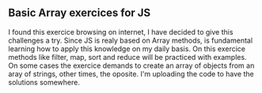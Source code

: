 ## Basic Array exercices for JS

I found this exercice browsing on internet, I have decided to give this challenges a try. Since JS is realy based on Array methods, is fundamental learning how to apply this knowledge on my daily basis. On this exercice methods like filter, map, sort and reduce will be practiced with examples. On some cases the exercice demands to create an array of objects from an aray of strings, other times, the oposite. I'm uploading the code to have the solutions somewhere.
